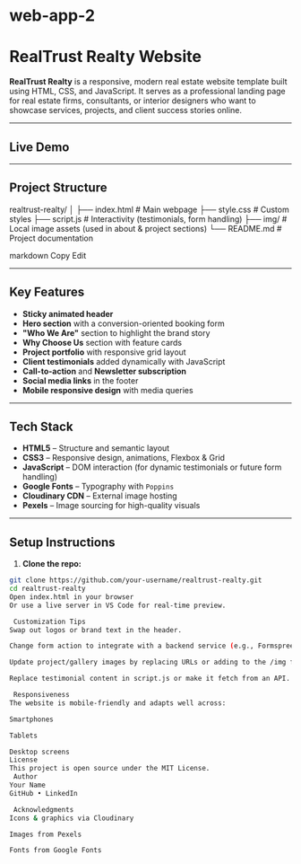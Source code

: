 # web-app-2
#  RealTrust Realty Website

**RealTrust Realty** is a responsive, modern real estate website template built using HTML, CSS, and JavaScript. It serves as a professional landing page for real estate firms, consultants, or interior designers who want to showcase services, projects, and client success stories online.

---

##  Live Demo

> 

---

##  Project Structure

realtrust-realty/
│
├── index.html # Main webpage
├── style.css # Custom styles
├── script.js # Interactivity (testimonials, form handling)
├── img/ # Local image assets (used in about & project sections)
└── README.md # Project documentation

markdown
Copy
Edit

---

##  Key Features

- **Sticky animated header**
- **Hero section** with a conversion-oriented booking form
- **"Who We Are"** section to highlight the brand story
- **Why Choose Us** section with feature cards
- **Project portfolio** with responsive grid layout
- **Client testimonials** added dynamically with JavaScript
- **Call-to-action** and **Newsletter subscription**
- **Social media links** in the footer
- **Mobile responsive design** with media queries

---

## Tech Stack

- **HTML5** – Structure and semantic layout
- **CSS3** – Responsive design, animations, Flexbox & Grid
- **JavaScript** – DOM interaction (for dynamic testimonials or future form handling)
- **Google Fonts** – Typography with `Poppins`
- **Cloudinary CDN** – External image hosting
- **Pexels** – Image sourcing for high-quality visuals

---

##  Setup Instructions

1. **Clone the repo:**

```bash
git clone https://github.com/your-username/realtrust-realty.git
cd realtrust-realty
Open index.html in your browser
Or use a live server in VS Code for real-time preview.

 Customization Tips
Swap out logos or brand text in the header.

Change form action to integrate with a backend service (e.g., Formspree, Firebase).

Update project/gallery images by replacing URLs or adding to the /img folder.

Replace testimonial content in script.js or make it fetch from an API.

 Responsiveness
The website is mobile-friendly and adapts well across:

Smartphones

Tablets

Desktop screens
License
This project is open source under the MIT License.
 Author
Your Name
GitHub • LinkedIn

 Acknowledgments
Icons & graphics via Cloudinary

Images from Pexels

Fonts from Google Fonts

